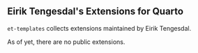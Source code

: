 ## Eirik Tengesdal's Extensions for Quarto

`et-templates` collects extensions maintained by Eirik Tengesdal.

As of yet, there are no public extensions.
